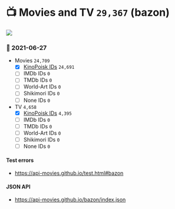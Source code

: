 # :tv: Movies and TV `29,367` (bazon)

<a href="https://API-Movies.github.io"><img src="https://API-Movies.github.io/banner.png?cache"></a>

### :date: 2021-06-27
- Movies `24,709`
  - [x] <a href="https://API-Movies.github.io/bazon/movie_kinopoisk_ids.json">KinoPoisk IDs</a> `24,691`
  - [ ] IMDb IDs `0`
  - [ ] TMDb IDs `0`
  - [ ] World-Art IDs `0`
  - [ ] Shikimori IDs `0`
  - [ ] None IDs `0`
- TV `4,658`
  - [x] <a href="https://API-Movies.github.io/bazon/tv_kinopoisk_ids.json">KinoPoisk IDs</a> `4,395`
  - [ ] IMDb IDs `0`
  - [ ] TMDb IDs `0`
  - [ ] World-Art IDs `0`
  - [ ] Shikimori IDs `0`
  - [ ] None IDs `0`
#### Test errors
- <a href='https://api-movies.github.io/test.html#bazon'>https://api-movies.github.io/test.html#bazon</a>
#### JSON API
- <a href='https://api-movies.github.io/bazon/index.json'>https://api-movies.github.io/bazon/index.json</a>
